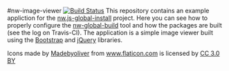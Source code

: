 #nw-image-viewer [![Build Status](https://travis-ci.org/gianluca-nitti/nw-image-viewer.svg?branch=master)](https://travis-ci.org/gianluca-nitti/nw-image-viewer)
This repository contains an example appliction for the [nw.js-global-install](https://github.com/gianluca-nitti/nw.js-global-install) project. Here you can see how to properly configure the [nw-global-build](https://www.npmjs.com/package/nw-global-build) tool and how the packages are built (see the log on Travis-CI).
The application is a simple image viewer built using the [Bootstrap](http://getbootstrap.com/) and [jQuery](https://jquery.com/) libraries.
<div>Icons made by <a href="http://www.flaticon.com/authors/madebyoliver" title="Madebyoliver">Madebyoliver</a> from <a href="http://www.flaticon.com" title="Flaticon">www.flaticon.com</a> is licensed by <a href="http://creativecommons.org/licenses/by/3.0/" title="Creative Commons BY 3.0" target="_blank">CC 3.0 BY</a></div>
